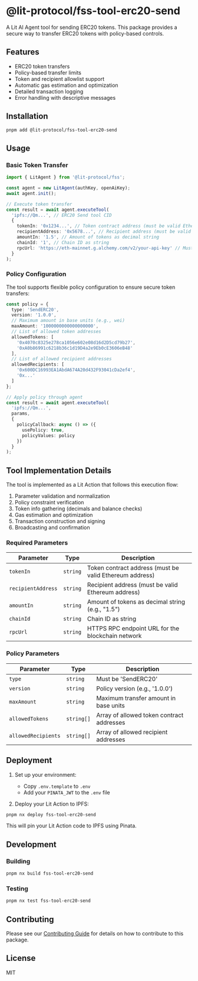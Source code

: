 # @lit-protocol/fss-tool-erc20-send

A Lit AI Agent tool for sending ERC20 tokens. This package provides a secure way to transfer ERC20 tokens with policy-based controls.

## Features

- ERC20 token transfers
- Policy-based transfer limits
- Token and recipient allowlist support
- Automatic gas estimation and optimization
- Detailed transaction logging
- Error handling with descriptive messages

## Installation

```bash
pnpm add @lit-protocol/fss-tool-erc20-send
```

## Usage

### Basic Token Transfer

```typescript
import { LitAgent } from '@lit-protocol/fss';

const agent = new LitAgent(authKey, openAiKey);
await agent.init();

// Execute token transfer
const result = await agent.executeTool(
  'ipfs://Qm...', // ERC20 Send tool CID
  {
    tokenIn: '0x1234...', // Token contract address (must be valid Ethereum address)
    recipientAddress: '0x5678...', // Recipient address (must be valid Ethereum address)
    amountIn: '1.5', // Amount of tokens as decimal string
    chainId: '1', // Chain ID as string
    rpcUrl: 'https://eth-mainnet.g.alchemy.com/v2/your-api-key' // Must be HTTPS URL
  }
);
```

### Policy Configuration

The tool supports flexible policy configuration to ensure secure token transfers:

```typescript
const policy = {
  type: 'SendERC20',
  version: '1.0.0',
  // Maximum amount in base units (e.g., wei)
  maxAmount: '1000000000000000000',
  // List of allowed token addresses
  allowedTokens: [
    '0x4070c8325e278ca1056e602e08d16d2D5cd79b27',
    '0xA0b86991c6218b36c1d19D4a2e9Eb0cE3606eB48'
  ],
  // List of allowed recipient addresses
  allowedRecipients: [
    '0x600DC16993EA1AbdA674A20d432F93041cDa2ef4',
    '0x...'
  ]
};

// Apply policy through agent
const result = await agent.executeTool(
  'ipfs://Qm...',
  params,
  {
    policyCallback: async () => ({
      usePolicy: true,
      policyValues: policy
    })
  }
);
```

## Tool Implementation Details

The tool is implemented as a Lit Action that follows this execution flow:

1. Parameter validation and normalization
2. Policy constraint verification
3. Token info gathering (decimals and balance checks)
4. Gas estimation and optimization
5. Transaction construction and signing
6. Broadcasting and confirmation

### Required Parameters

| Parameter          | Type     | Description                                                |
| ----------------- | -------- | ---------------------------------------------------------- |
| `tokenIn`         | `string` | Token contract address (must be valid Ethereum address)    |
| `recipientAddress`| `string` | Recipient address (must be valid Ethereum address)         |
| `amountIn`        | `string` | Amount of tokens as decimal string (e.g., "1.5")          |
| `chainId`         | `string` | Chain ID as string                                        |
| `rpcUrl`          | `string` | HTTPS RPC endpoint URL for the blockchain network         |

### Policy Parameters

| Parameter          | Type       | Description                                    |
| ----------------- | ---------- | ---------------------------------------------- |
| `type`            | `string`   | Must be 'SendERC20'                           |
| `version`         | `string`   | Policy version (e.g., '1.0.0')                |
| `maxAmount`       | `string`   | Maximum transfer amount in base units          |
| `allowedTokens`   | `string[]` | Array of allowed token contract addresses      |
| `allowedRecipients`| `string[]`| Array of allowed recipient addresses          |

## Deployment

1. Set up your environment:
   - Copy `.env.template` to `.env`
   - Add your `PINATA_JWT` to the `.env` file

2. Deploy your Lit Action to IPFS:
```bash
pnpm nx deploy fss-tool-erc20-send
```

This will pin your Lit Action code to IPFS using Pinata.

## Development

### Building

```bash
pnpm nx build fss-tool-erc20-send
```

### Testing

```bash
pnpm nx test fss-tool-erc20-send
```

## Contributing

Please see our [Contributing Guide](../../CONTRIBUTING.md) for details on how to contribute to this package.

## License

MIT
